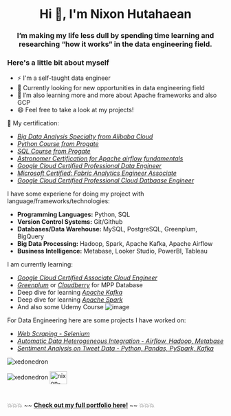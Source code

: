 <h1 align="center">Hi 👋, I'm Nixon Hutahaean</h1>
<h3 align="center">I’m making my life less dull by spending time learning and researching “how it works“ in the data engineering field.</h3>

### Here's a little bit about myself

  - ⚡ I'm a self-taught data engineer
  - 🤔 Currently looking for new opportunities in data engineering field
  - 🌱 I’m also learning more and more about Apache frameworks and also GCP
  - 😄 Feel free to take a look at my projects!
  
📝 My certification:
  - [*Big Data Analysis Specialty from Alibaba Cloud*](https://drive.google.com/file/d/1Sq7GxHqUD0UWlDQQPsdVY9nYDyWH07Sw/view?usp=sharing)
  - [*Python Course from Progate*](https://drive.google.com/file/d/117XbX1nxjBIxpdYKD3yJoIlbWLPIS-HI/view?usp=sharing)
  - [*SQL Course from Progate*](https://drive.google.com/file/d/1GAbOEeKApx_4tKpnWy3LCXgMJIAG04zp/view?usp=sharing)
  - [*Astronomer Certification for Apache airflow fundamentals*](https://drive.google.com/file/d/1junXJWuuHpt-0Hu1Gg5SKAIJQlzCCAN4/view?usp=sharing)
  - [*Google Cloud Certified Professional Data Engineer*](https://drive.google.com/file/d/1upevxEBP4FX8lggBkC_8a6NkwOenNaiV/view?usp=sharing)
  - [*Microsoft Certified: Fabric Analytics Engineer Associate*](https://drive.google.com/file/d/1zTvpPCIU1z7I7fbTApRQwCHVQW_Kvrp4/view?usp=sharing)
  - [*Google Cloud Certified Professional Cloud Datbaase Engineer*](https://drive.google.com/file/d/10m6cyAhZMTwpLeAv-_qMWM0Irv9ARCNl/view?usp=sharing)

I have some experiene for doing my project with language/frameworks/technologies:
  - <strong>Programming Languages:</strong> Python, SQL
  - <strong>Version Control Systems:</strong> Git/Github
  - <strong>Databases/Data Warehouse:</strong> MySQL, PostgreSQL, Greenplum, BigQuery
  - <strong>Big Data Processing:</strong> Hadoop, Spark, Apache Kafka, Apache Airflow
  - <strong>Business Intelligence:</strong> Metabase, Looker Studio, PowerBI, Tableau
 
I am currently learning:
  - [*Google Cloud Certified Associate Cloud Engineer*](https://cloud.google.com/learn/certification/cloud-engineer)
  - [*Greenplum*](https://greenplum.org/tutorials/) or [*Cloudberry*](https://cloudberry.apache.org/) for MPP Database
  - Deep dive for learning [*Apache Kafka*](https://kafka.apache.org/)
  - Deep dive for learning [*Apache Spark*](https://spark.apache.org/)
  - And also some Udemy Course ![image](https://github.com/user-attachments/assets/37704092-38bb-45f8-ad68-9c757452bd48)


For Data Engineering here are some projects I have worked on:
  - [*Web Scraping - Selenium*](https://github.com/Xedonedron/web-scraping)
  - [*Automatic Data Heterogeneous Integration - Airflow, Hadoop, Metabase*](https://github.com/Xedonedron/data-lake-for-smart-farming)
  - [*Sentiment Analysis on Tweet Data - Python, Pandas, PySpark, Kafka*](https://github.com/Xedonedron/PDBFinalProject)

<p><img align="center" src="https://github-readme-stats.vercel.app/api/top-langs?username=xedonedron&show_icons=true&locale=en&layout=compact" alt="xedonedron" /></p>
<img src="https://komarev.com/ghpvc/?username=xedonedron&label=Profile%20views&color=0e75b6&style=flat" alt="xedonedron" /> <a href="https://linkedin.com/in/nixon-hutahaean" target="blank"><img align="center" src="https://raw.githubusercontent.com/rahuldkjain/github-profile-readme-generator/master/src/images/icons/Social/linked-in-alt.svg" alt="nixon-hutahaean" height="30" width="40" /></a>

#
  💥💥💥 ~~ [**Check out my full portfolio here!**](https://github.com/Xedonedron/portofolio) ~~ 💥💥💥

